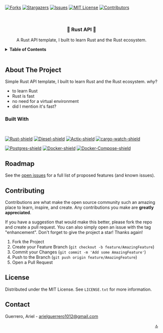 <a name="readme-top"></a>
<!-- PROJECT SHIELDS -->
<!-- [![LinkedIn][linkedin-shield]][linkedin-url] -->
[![Forks][forks-shield]][forks-url]
[![Stargazers][stars-shield]][stars-url]
[![Issues][issues-shield]][issues-url]
[![MIT License][license-shield]][license-url]
[![Contributors][contributors-shield]][contributors-url]

<!-- PROJECT LOGO -->
<br />
<div align="center">
    <h3 align="center">🦀 Rust API 🦀</h3>
    <p align="center">
        A Rust API template, I built to learn Rust and the Rust ecosystem.   
    </p>
</div>

<!-- TABLE OF CONTENTS -->
<details>
  <summary><strong>Table of Contents</strong></summary>
  <ol>
    <li>
      <a href="#about-the-project">About The Project</a>
      <ul>
        <li><a href="#built-with">Built With</a></li>
      </ul>
    </li>
    <li><a href="#roadmap">Roadmap</a></li>
    <li><a href="#contributing">Contributing</a></li>
    <li><a href="#license">License</a></li>
    <li><a href="#contact">Contact</a></li>
    <!-- <li><a href="#acknowledgments">Acknowledgments</a></li> -->
  </ol>
</details>

<br>

<!-- ABOUT THE PROJECT -->
## **About The Project**

Simple Rust API template, I built to learn Rust and the Rust ecosystem.
*why*?
- to learn Rust
- Rust is fast
- no need for a virtual environment
- did I mention it's fast?

### **Built With**

</br>

[![Rust-shield]][Rust-url]
[![Diesel-shield]][Diesel-url]
[![Actix-shield]][Actix-url]
[![cargo-watch-shield]][cargo-watch-url]

[![Postgres-shield]][Postgres-url]
[![Docker-shield]][Docker-url]
[![Docker-Compose-shield]][Docker-Compose-url]


<!-- ROADMAP -->
## **Roadmap**

See the [open issues](https://github.com/aguerrero232/rust-api) for a full list of proposed features (and known issues).

<!-- CONTRIBUTING -->
## **Contributing**

Contributions are what make the open source community such an amazing place to learn, inspire, and create. Any contributions you make are **greatly appreciated**.

If you have a suggestion that would make this better, please fork the repo and create a pull request. You can also simply open an issue with the tag "enhancement".
Don't forget to give the project a star! Thanks again!

1. Fork the Project
2. Create your Feature Branch (`git checkout -b feature/AmazingFeature`)
3. Commit your Changes (`git commit -m 'Add some AmazingFeature'`)
4. Push to the Branch (`git push origin feature/AmazingFeature`)
5. Open a Pull Request

<!-- LICENSE -->
## **License**

Distributed under the MIT License. See `LICENSE.txt` for more information.


<!-- CONTACT -->
## **Contact**

Guerrero, Ariel - arielguerrero1012@gmail.com

<p align="right"><a href="#readme-top">🔝</a></p>

<!-- ACKNOWLEDGMENTS -->
<!-- ## Acknowledgments -->

<!-- MARKDOWN LINKS & IMAGES -->
<!-- https://www.markdownguide.org/basic-syntax/#reference-style-links -->
[contributors-shield]: https://img.shields.io/github/contributors/aguerrero232/rust-api.svg?style=for-the-badge
[contributors-url]: https://github.com/aguerrero232/rust-api/graphs/contributors
[forks-shield]: https://img.shields.io/github/forks/aguerrero232/rust-api.svg?style=for-the-badge
[forks-url]: https://github.com/aguerrero232/rust-api/network/members
[stars-shield]: https://img.shields.io/github/stars/aguerrero232/rust-api.svg?style=for-the-badge
[stars-url]: https://github.com/aguerrero232/rust-api/stargazers
[issues-shield]: https://img.shields.io/github/issues/aguerrero232/rust-api.svg?style=for-the-badge
[issues-url]: https://github.com/aguerrero232/rust-api/issues

[license-shield]: https://img.shields.io/github/license/aguerrero232/rust-api.svg?style=for-the-badge

[license-url]: https://github.com/aguerrero232/rust-api/blob/main/LICENSE.txt

[linkedin-shield]: https://img.shields.io/badge/-LinkedIn-black.svg?style=for-the-badge&logo=linkedin&colorB=555
[linkedin-url]: https://www.linkedin.com/in/arielguerrero1012/
[product-screenshot]: images/screenshot.png

[Rust-shield]: https://img.shields.io/badge/Rust-000000?style=for-the-badge&logo=rust&logoColor=white
[Rust-url]: https://www.rust-lang.org/
[Postgres-shield]: https://img.shields.io/badge/PostgreSQL-316192?style=for-the-badge&logo=postgresql&logoColor=white
[Postgres-url]: https://www.postgresql.org/
[Docker-shield]: https://img.shields.io/badge/Docker-2CA5E0?style=for-the-badge&logo=docker&logoColor=white
[Docker-url]: https://www.docker.com/
[Docker-compose-shield]: https://img.shields.io/badge/Docker%20Compose-007ACC?style=for-the-badge&logo=docker&logoColor=white
[Docker-compose-url]: https://docs.docker.com/compose/
[Diesel-shield]: https://img.shields.io/badge/Diesel-000000?style=for-the-badge&logo=rust&logoColor=white
[Diesel-url]: http://diesel.rs/
[Actix-shield]: https://img.shields.io/badge/Actix-000000?style=for-the-badge&logo=rust&logoColor=white
[Actix-url]: https://actix.rs/
[Cargo-watch-shield]: https://img.shields.io/badge/Cargo%20Watch-000000?style=for-the-badge&logo=rust&logoColor=white
[Cargo-watch-url]: https://github.com/watchexec/cargo-watch